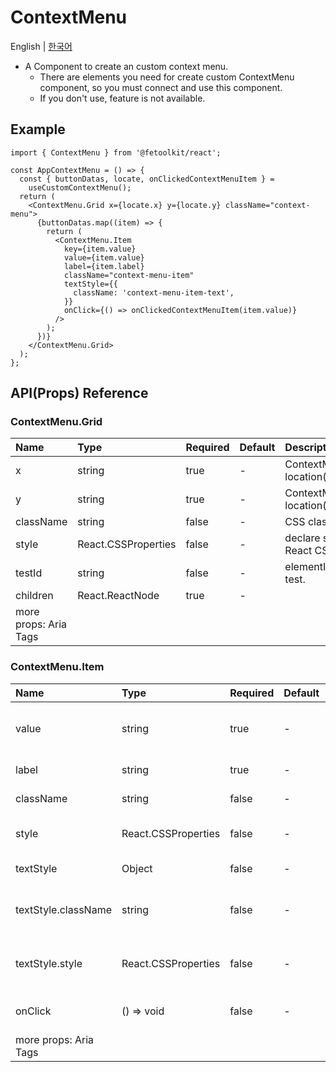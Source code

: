 # ContextMenu

English | [한국어](./ContextMenu_kr.md)

- A Component to create an custom context menu.
  - There are elements you need for create custom ContextMenu component, so you must connect and use this component.
  - If you don't use, feature is not available.

## Example

```tsx
import { ContextMenu } from '@fetoolkit/react';

const AppContextMenu = () => {
  const { buttonDatas, locate, onClickedContextMenuItem } =
    useCustomContextMenu();
  return (
    <ContextMenu.Grid x={locate.x} y={locate.y} className="context-menu">
      {buttonDatas.map((item) => {
        return (
          <ContextMenu.Item
            key={item.value}
            value={item.value}
            label={item.label}
            className="context-menu-item"
            textStyle={{
              className: 'context-menu-item-text',
            }}
            onClick={() => onClickedContextMenuItem(item.value)}
          />
        );
      })}
    </ContextMenu.Grid>
  );
};
```

## API(Props) Reference

### ContextMenu.Grid

| Name                  | Type                | Required | Default | Description                      |
| :-------------------- | :------------------ | :------- | :------ | :------------------------------- |
| x                     | string              | true     | -       | ContextMenu location(horizontal) |
| y                     | string              | true     | -       | ContextMenu location(vertical)   |
| className             | string              | false    | -       | CSS classname                    |
| style                 | React.CSSProperties | false    | -       | declare styles by React CSS.     |
| testId                | string              | false    | -       | elementID for E2E test.          |
| children              | React.ReactNode     | true     | -       |                                  |
| more props: Aria Tags |                     |          |         |

### ContextMenu.Item

| Name                  | Type                | Required | Default | Description                             |
| :-------------------- | :------------------ | :------- | :------ | :-------------------------------------- |
| value                 | string              | true     | -       | value of button<br>(role: Id of button) |
| label                 | string              | true     | -       | label text of button                    |
| className             | string              | false    | -       | CSS classname                           |
| style                 | React.CSSProperties | false    | -       | declare styles by React CSS.            |
| textStyle             | Object              | false    | -       | style of label text                     |
| textStyle.className   | string              | false    | -       | style of label text<br>(CSS Classname)  |
| textStyle.style       | React.CSSProperties | false    | -       | style of label text<br>(React CSS)      |
| onClick               | () => void          | false    | -       | button click event method               |
| more props: Aria Tags |                     |          |         |
